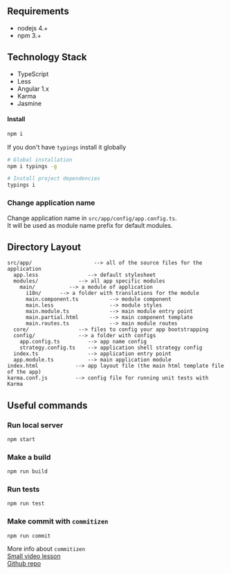 ## Requirements
* nodejs 4.+
* npm 3.+

## Technology Stack
* TypeScript  
* Less
* Angular 1.x  
* Karma  
* Jasmine

#### Install
```bash
npm i
```

If you don't have `typings` install it globally
 ```bash
# Global installation
npm i typings -g

# Install project dependencies 
typings i
```

### Change application name

Change application name in `src/app/config/app.config.ts`.  
It will be used as module name prefix for default modules.

## Directory Layout

```
src/app/                    --> all of the source files for the application
  app.less                --> default stylesheet
  modules/             --> all app specific modules
    main/           --> a module of application
      i18n/      --> a folder with translations for the module
      main.component.ts          --> module component
      main.less                  --> module styles
      main.module.ts             --> main module entry point
      main.partial.html          --> main component template
      main.routes.ts             --> main module routes
  core/                --> files to config your app bootstrapping
  config/              --> a folder with configs
    app.config.ts         --> app name config
    strategy.config.ts    --> application shell strategy config
  index.ts                --> application entry point
  app.module.ts           --> main application module
index.html            --> app layout file (the main html template file of the app)
karma.conf.js         --> config file for running unit tests with Karma
```


## Useful commands
### Run local server
```bash
npm start
```

### Make a build
```bash
npm run build
```

### Run tests
```bash
npm run test
```

### Make commit with `commitizen` 
```bash
npm run commit
```

More info about `commitizen`  
[Small video lesson](https://egghead.io/lessons/javascript-how-to-write-a-javascript-library-committing-a-new-feature-with-commitizen)   
[Github repo](https://github.com/commitizen/cz-cli)


[angularjs]: https://angularjs.org/
[git]: https://git-scm.com/
